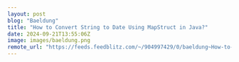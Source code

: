 ```yaml
---
layout: post
blog: "Baeldung"
title: "How to Convert String to Date Using MapStruct in Java?"
date: 2024-09-21T13:55:06Z
image: images/baeldung.png
remote_url: "https://feeds.feedblitz.com/~/904997429/0/baeldung~How-to-Convert-String-to-Date-Using-MapStruct-in-Java"
---
```


